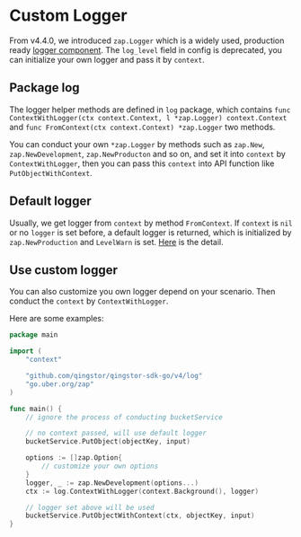 # Custom Logger

From v4.4.0, we introduced `zap.Logger` which is a widely used, production
ready [logger component](https://github.com/uber-go/zap). The `log_level` field in config is deprecated, you can
initialize your own logger and pass it by `context`.

## Package log

The logger helper methods are defined in `log` package, which contains
`func ContextWithLogger(ctx context.Context, l *zap.Logger) context.Context` and
`func FromContext(ctx context.Context) *zap.Logger` two methods.

You can conduct your own `*zap.Logger` by methods such as `zap.New`, `zap.NewDevelopment`, `zap.NewProducton` and so on,
and set it into `context` by `ContextWithLogger`, then you can pass this `context` into API function
like `PutObjectWithContext`.

## Default logger

Usually, we get logger from `context` by method `FromContext`. If `context` is `nil` or no `logger` is set before, 
a default logger is returned, which is initialized by `zap.NewProduction` and `LevelWarn` is set.
[Here](https://github.com/qingstor/qingstor-sdk-go/blob/master/log/context.go#L39) is the detail.

## Use custom logger

You can also customize you own logger depend on your scenario. Then conduct the `context` by `ContextWithLogger`.

Here are some examples:

```go
package main

import (
	"context"

	"github.com/qingstor/qingstor-sdk-go/v4/log"
	"go.uber.org/zap"
)

func main() {
	// ignore the process of conducting bucketService

	// no context passed, will use default logger
	bucketService.PutObject(objectKey, input)

	options := []zap.Option{
		// customize your own options
	}
	logger, _ := zap.NewDevelopment(options...)
	ctx := log.ContextWithLogger(context.Background(), logger)

	// logger set above will be used
	bucketService.PutObjectWithContext(ctx, objectKey, input)
}
```